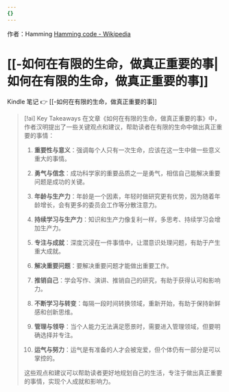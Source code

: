 ```yaml
---
{}
---
```


作者：Hamming [Hamming code - Wikipedia](https://en.wikipedia.org/wiki/Hamming_code) 

#  [[-如何在有限的生命，做真正重要的事|如何在有限的生命，做真正重要的事]] 

Kindle 笔记 👉 [[-如何在有限的生命，做真正重要的事]]

> [!ai] Key Takeaways 
> 在文章《如何在有限的生命，做真正重要的事》中，作者汉明提出了一些关键观点和建议，帮助读者在有限的生命中做出真正重要的事情：
> 
> 1. **重要性与意义**：强调每个人只有一次生命，应该在这一生中做一些意义重大的事情。
>    
> 2. **勇气与信念**：成功科学家的重要品质之一是勇气，相信自己能解决重要问题是成功的关键。
> 
> 3. **年龄与生产力**：年龄是一个因素，年轻时做研究更有优势，因为随着年龄增长，会有更多的委员会工作等分散注意力。
> 
> 4. **持续学习与生产力**：知识和生产力像复利一样，多思考、持续学习会增加生产力。
> 
> 5. **专注与成就**：深度沉浸在一件事情中，让潜意识处理问题，有助于产生重大成就。
> 
> 6. **解决重要问题**：要解决重要问题才能做出重要工作。
> 
> 7. **推销自己**：学会写作、演讲、推销自己的研究，有助于获得认可和影响力。
> 
> 8. **不断学习与转变**：每隔一段时间转换领域，重新开始，有助于保持新鲜感和创新思维。
> 
> 9. **管理与领导**：当个人能力无法满足愿景时，需要进入管理领域，但要明确选择并专注。
> 
> 10. **运气与努力**：运气是有准备的人才会被宠爱，但个体仍有一部分是可以掌控的。
> 
> 这些观点和建议可以帮助读者更好地规划自己的生活，专注于做出真正重要的事情，实现个人成就和影响力。

